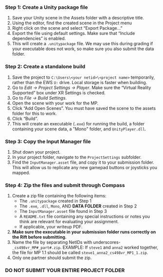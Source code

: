 ### Step 1: Create a Unity package file

1. Save your Unity scene in the Assets folder with a descriptive title.
1. Using the editor, find the created scene in the Project menu
1. Right click on the scene and select “Export Package…”
1. Export the file using default settings. Make sure that “Include dependencies” is enabled.
1. This will create a `.unitypackage` file. We may use this during grading if your executable does not work, so make sure you also submit the data folder.

### Step 2: Create a standalone build

1. Save the project to `C:\Users\<your netid>\<project name>` temporarily, rather than the EWS `U:` drive. Local storage is faster when building.
1. Go to *Edit → Project Settings → Player*. Make sure the “Virtual Reality Supported” box under XR Settings is checked.
1. Go to *File → Build Settings*.
1. Open the scene with your work for the MP.
1. Click “Add Open Scenes”. You must have saved the scene to the assets folder for this to work.
1. Click “Build”.
1. This will create an executable (`.exe`) for running the build, a folder containing your scene data, a "Mono" folder, and `UnityPlayer.dll`.

### Step 3: Copy the Input Manager file

1. Shut down your project.
1. In your project folder, navigate to the `ProjectSettings` subfolder.
1. Find the `InputManager.asset` file, and copy it to your submission folder. This will allow us to
replicate any new gamepad buttons or joysticks you mapped.

### Step 4: Zip the files and submit through Compass

1. Create a zip file containing the following items:
	* The `.unitypackage` created in Step 1
	* The `.exe`, `.dll`, `Mono`, AND **DATA FOLDER** created in Step 2
	* The `InputManager.asset` file found in Step 3
	* A `README.txt` file containing any special instructions or notes you think are relevant for evaluating your assignment.
	* If applicable, your writeup PDF.
1. **Make sure the executable in your submission folder runs correctly on the Rift before submitting.**
1. Name the file by separating NetIDs with underscores- `_cs498vr_MP#_part#.zip`.
EXAMPLE: If `steve1` and `anna2` worked together, the file for MP 1.1 should be called
`steve1_anna2_cs498vr_MP1_1.zip`.
1. Only one partner should submit the zip.

### DO NOT SUBMIT YOUR ENTIRE PROJECT FOLDER
